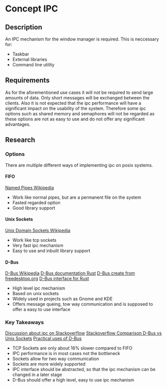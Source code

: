 # Concept IPC

## Description

An IPC mechanism for the window manager is required.
This is neccessary for:

* Taskbar
* External libraries
* Command line utility

## Requirements
As for the aforementioned use cases it will not be required to send large amounts of data. 
Only short messages will be exchanged between the clients. Also it is not expected that the ipc performance will have a significant impact on the usability of the system.
Therefore some ipc options such as shared memory and semaphores will not be regarded as these options are not as easy to use and do not offer any significant advantages.

## Research

### Options
There are multiple different ways of implementing ipc on posix systems.

#### FIFO
[Named Pipes Wikipedia](https://en.wikipedia.org/wiki/Named_pipe)
* Work like normal pipes, but are a permanent file on the system
* Fasted regarded option
* Good library support

#### Unix Sockets
[Unix Domain Sockets Wikipedia](https://de.wikipedia.org/wiki/Unix_Domain_Socket)
* Work like tcp sockets
* Very fast ipc mechanism
* Easy to use and inbuilt library support

#### D-Bus
[D-Bus Wikipedia](https://en.wikipedia.org/wiki/D-Bus)
[D-Bus documentation Rust](https://docs.rs/dbus/latest/dbus/)
[D-Bus create from freedesktop.org](https://dbus.pages.freedesktop.org/zbus/)
[D-Bus interface for Rust](https://github.com/diwic/dbus-rs)
* High level ipc mechanism
* Based on unix sockets
* Widely used in projects such as Gnome and KDE
* Offers message queing, tow way communication and is supposed to offer a easy to use interface

### Key Takeaways

[Discussion about ipc on Stackoverflow](https://stackoverflow.com/questions/1235958/ipc-performance-named-pipe-vs-socket)
[Stackoverflow Comparison D-Bus vs Unix Sockets](https://stackoverflow.com/questions/33887063/difference-between-dbus-and-other-interprocess-communications-method)
[Practical uses of D-Bus](https://unix.stackexchange.com/questions/604258/what-is-d-bus-practically-useful-for)

* TCP Sockets are only about 16% slower compared to FIFO
* IPC performance is in most cases not the bottleneck
* Sockets allow for two way communication
* Sockets are more widely supported
* IPC interface should be abstracted, so that the ipc mechanism can be changed in a later stage
* D-Bus should offer a high level, easy to use ipc mechanism








